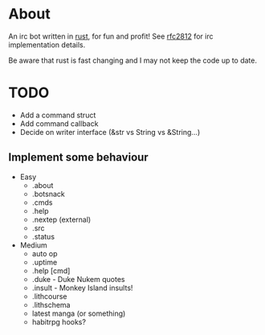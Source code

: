 About
=====

An irc bot written in [rust][], for fun and profit! See [rfc2812][] for irc implementation details.

Be aware that rust is fast changing and I may not keep the code up to date.

TODO
====

* Add a command struct
* Add command callback
* Decide on writer interface (&str vs String vs &String...)

Implement some behaviour
-----------------------

* Easy
    * .about
    * .botsnack
    * .cmds
    * .help
    * .nextep (external)
    * .src
    * .status
* Medium
    * auto op
    * .uptime
    * .help [cmd]
    * .duke - Duke Nukem quotes
    * .insult - Monkey Island insults!
    * .lithcourse
    * .lithschema
    * latest manga (or something)
    * habitrpg hooks?

[rust]: http://www.rust-lang.org "rust"
[rfc2812]: http://tools.ietf.org/html/rfc2812 "irc reference"

